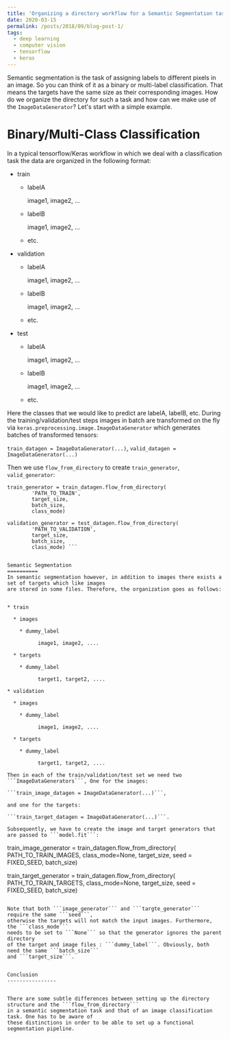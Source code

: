 ```yaml
---
title: 'Organizing a directory workflow for a Semantic Segmentation task'
date: 2020-03-15
permalink: /posts/2018/09/blog-post-1/
tags:
  - deep learning
  - computer vision
  - tensorflow
  - keras
---
```


Semantic segmentation is the task of assigning labels to different pixels in an image.
So you can think of it as a binary or multi-label classification.
That means the targets have the same size as their corresponding images.
How do we organize the directory for such a task and how can we make 
use of the ```ImageDataGenerator```? Let's start with a simple example.

Binary/Multi-Class Classification
==========

In a typical tensorflow/Keras workflow in which we deal with a classification 
task the data are organized in the following format:

* train
  * labelA
    
    image1, image2, ...
  
  * labelB 

    image1, image2, ...

   * etc.

* validation
  * labelA
    
    image1, image2, ...
  
  * labelB 

    image1, image2, ...

   * etc.
 
* test
  * labelA
    
    image1, image2, ...
  
  * labelB 

    image1, image2, ...

   * etc.
    
Here the classes that we would like to predict are labelA, labelB, etc.
During the training/validation/test steps images in batch are transformed on the fly 
via ```keras.preprocessing.image.ImageDataGenerator``` which generates batches of transformed 
tensors:

```train_datagen = ImageDataGenerator(...)```, ```valid_datagen = ImageDataGenerator(...)```

Then we use ```flow_from_directory``` to create ```train_generator```, ```valid_generator```:

```
train_generator = train_datagen.flow_from_directory(
        'PATH_TO_TRAIN',
        target_size,
        batch_size,
        class_mode)

validation_generator = test_datagen.flow_from_directory(
        'PATH_TO_VALIDATION',
        target_size,
        batch_size,
        class_mode) ```


Semantic Segmentation
==========
In semantic segmentation however, in addition to images there exists a set of targets which like images 
are stored in some files. Therefore, the organization goes as follows:


* train

  * images
    
    * dummy_label

          image1, image2, ....
  
  * targets 

    * dummy_label

          target1, target2, ....

* validation

  * images
    
    * dummy_label

          image1, image2, ....
  
  * targets 

    * dummy_label

          target1, target2, ....

Then in each of the train/validation/test set we need two ```ImageDataGenerators```, One for the images:

```train_image_datagen = ImageDataGenerator(...)```,

and one for the targets:
 
```train_target_datagen = ImageDataGenerator(...)```.

Subsequently, we have to create the image and target generators that are passed to ```model.fit```:

```
train_image_generator = train_datagen.flow_from_directory(
                        PATH_TO_TRAIN_IMAGES,
                        class_mode=None, 
                        target_size,
                        seed = FIXED_SEED,
                        batch_size)

train_target_generator = train_datagen.flow_from_directory(
                        PATH_TO_TRAIN_TARGETS,
                        class_mode=None, 
                        target_size,
                        seed = FIXED_SEED,
                        batch_size)
```

Note that both ```image_generator``` and ```targte_generator``` require the same ```seed```, 
otherwise the targets will not match the input images. Furthermore, the ```class_mode``` 
needs to be set to ```None``` so that the generator ignores the parent directory 
of the target and image files : ```dummy_label```. Obviously, both need the same ```batch_size``` 
and ```target_size```.


Conclusion
----------------


There are some subtle differences between setting up the directory structure and the ```flow_from_directory``` 
in a semantic segmentation task and that of an image classification task. One has to be aware of 
these distinctions in order to be able to set up a functional segmentation pipeline. 



